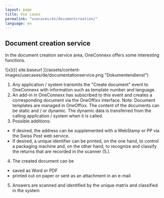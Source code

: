 ```yaml
---
layout: page
title: Use cases
permalink: "usecases/en/documentcreation/"
language: en
---
```


## Document creation service 

In the document creation service area, OneConnexx offers some interesting functions.

![x]({{ site.baseurl }}/assets/content-images/usecases/de/documentationservice.png "Dokumentendienst")



1. Any application / system transmits the "Create document" event to OneConnexx with information such as template number and language.
2. An add-in in OneConnexx has subscribed to this event and creates a corresponding document via the OneOffixx interface. Note: Document templates are managed in OneOffixx. The content of the documents can be static and / or dynamic. The dynamic data is transferred from the calling application / system when it is called.
3. Possible additions:
  * If desired, the address can be supplemented with a WebStamp or PP via the Swiss Post web service.
  * If desired, a unique identifier can be printed, on the one hand, to control a packaging machine and, on the other hand, to recognize and classify the returns that are recorded in the scanner (5.).
4. The created document can be
  * saved as Word or PDF
  * printed out on paper or sent as an attachment in an e-mail
5. Answers are scanned and identified by the unique matrix and classified in the system
